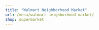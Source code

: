 ```yaml
---
title: "Walmart Neighborhood Market"
url: /mesa/walmart-neighborhood-market/
shop: supermarket
---
```

